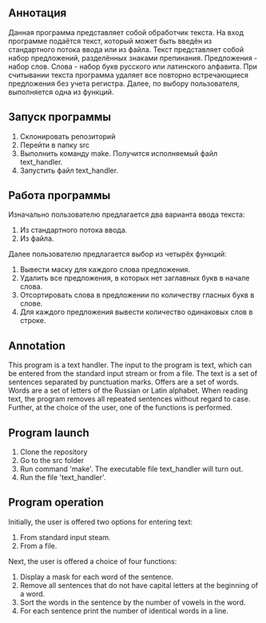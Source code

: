 ## Аннотация
Данная программа представляет собой обработчик текста. На вход программе подаётся текст, который может быть введён из стандартного потока ввода или из файла. Текст представляет собой набор предложений, разделённых знаками препинания. Предложения - набор слов. Слова - набор букв русского или латинского алфавита. При считывании текста программа удаляет все повторно встречающиеся предложения без учета регистра. Далее, по выбору пользователя, выполняется одна из функций. 
## Запуск программы
1. Склонировать репозиторий
2. Перейти в папку src
3. Выполнить команду make. Получится исполняемый файл text_handler.
4. Запустить файл text_handler.

## Работа программы
Изначально пользователю предлагается два варианта ввода текста:
1. Из стандартного потока ввода.
2. Из файла.

Далее пользователю предлагается выбор из четырёх функций:
1. Вывести маску для каждого слова предложения.
2. Удалить все предложения, в которых нет заглавных букв в начале слова.
3. Отсортировать слова в предложении по количеству гласных букв в слове.
4. Для каждого предложения вывести количество одинаковых слов в строке.

## Annotation
This program is a text handler. The input to the program is text, which can be entered from the standard input stream or from a file. The text is a set of sentences separated by punctuation marks. Offers are a set of words. Words are a set of letters of the Russian or Latin alphabet. When reading text, the program removes all repeated sentences without regard to case. Further, at the choice of the user, one of the functions is performed.
## Program launch
1. Clone the repository
2. Go to the src folder
3. Run command 'make'. The executable file text_handler will turn out.
4. Run the file 'text_handler'.

## Program operation
Initially, the user is offered two options for entering text:
1. From standard input steam.
2. From a file.

Next, the user is offered a choice of four functions:
1. Display a mask for each word of the sentence.
2. Remove all sentences that do not have capital letters at the beginning of a word.
3. Sort the words in the sentence by the number of vowels in the word.
4. For each sentence print the number of identical words in a line.
